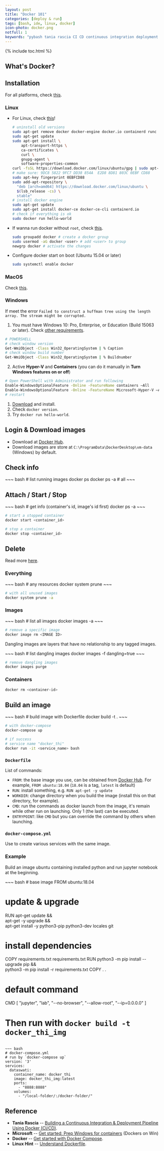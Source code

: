 ```yaml
---
layout: post
title: "Docker 101"
categories: [deploy & run]
tags: [bash, ide, linux, docker]
icon-photo: docker.png
notfull: 1
keywords: "pybash tania rascia CI CD continuous integration deployment pipeline docker idea how to use"
---
```


{% include toc.html %}

## What's Docker?

## Installation

For all platforms, check [this](https://docs.docker.com/get-docker/).

### Linux

- For Linux, check [this](https://docs.docker.com/engine/install/)!
  ``` bash
  # uninstall old versions
  sudo apt-get remove docker docker-engine docker.io containerd runc
  sudo apt-get update
  sudo apt-get install \
      apt-transport-https \
      ca-certificates \
      curl \
      gnupg-agent \
      software-properties-common
  curl -fsSL https://download.docker.com/linux/ubuntu/gpg | sudo apt-key add -
  # make sure: 9DC8 5822 9FC7 DD38 854A  E2D8 8D81 803C 0EBF CD88
  sudo apt-key fingerprint 0EBFCD88
  sudo add-apt-repository \
    "deb [arch=amd64] https://download.docker.com/linux/ubuntu \
    $(lsb_release -cs) \
    stable"
  # install docker engine
  sudo apt-get update
  sudo apt-get install docker-ce docker-ce-cli containerd.io
  # check if everything is ok
  sudo docker run hello-world
  ```
- If wanna run docker without `root`, check [this](https://docs.docker.com/engine/install/linux-postinstall/).
  ``` bash
  sudo groupadd docker # create a docker group
  sudo usermod -aG docker <user> # add <user> to group
  newgrp docker # activate the changes
  ```
- Configure docker start on boot (Ubuntu 15.04 or later)
  ``` bash
  sudo systemctl enable docker
  ```

### MacOS

Check [this](https://docs.docker.com/docker-for-mac/install/).

### Windows

If meet the error `Failed to construct a huffman tree using the length array. The stream might be corrupted.`

1. You must have Windows 10: Pro, Enterprise, or Education (Build 15063 or later). Check [other requirements](https://docs.docker.com/docker-for-windows/install/#what-to-know-before-you-install).
  ~~~ bash
# POWERSHELL
# check window version
Get-WmiObject -Class Win32_OperatingSystem | % Caption
# check window build number
Get-WmiObject -Class Win32_OperatingSystem | % Buildnumber
  ~~~
2. Active **Hyper-V** and **Containers** (you can do it manually in **Turn Windows features on or off**)
  ~~~ bash
# Open PowerShell with Administrator and run following
Enable-WindowsOptionalFeature -Online -FeatureName containers –All
Enable-WindowsOptionalFeature -Online -FeatureName Microsoft-Hyper-V –All
# restart
  ~~~
1. [Download](https://docs.docker.com/docker-for-windows/install/) and install.
2. Check `docker version`.
3. Try `docker run hello-world`.

## Login & Download images

- Download at [Docker Hub](https://hub.docker.com/). 
- Download images are store at `C:\ProgramData\DockerDesktop\vm-data` (Windows) by default.

## Check info

<div class="flex-50" markdown="1">
~~~ bash
# list running images
docker ps
docker ps -a # all
~~~
</div>

## Attach / Start / Stop

<div class="flex-50" markdown="1">
~~~ bash
# get info (container's id, image's id first)
docker ps -a
~~~

~~~ bash
# start a stopped container
docker start <container_id>
~~~

~~~ bash
# stop a container
docker stop <container_id>
~~~
</div>

## Delete

Read more [here](https://www.digitalocean.com/community/tutorials/how-to-remove-docker-images-containers-and-volumes).

### Everything
<div class="flex-50" markdown="1">
~~~ bash
# any resources
docker system prune
~~~

~~~ bash
# with all unused images
docker system prune -a
~~~
</div>

### Images

<div class="flex-50" markdown="1">
~~~ bash
# list all images
docker images -a 
~~~

~~~ bash
# remove a specific image
docker image rm <IMAGE ID>
~~~
</div>

Dangling images are layers that have no relationship to any tagged images.

<div class="flex-50" markdown="1">
~~~ bash
# list dangling images
docker images -f dangling=true
~~~

~~~ bash
# remove dangling images
docker images purge
~~~
</div>

### Containers

``` bash
docker rm <container-id>
```

## Build an image

<div class="flex-50" markdown="1">
~~~ bash
# build image with Dockerfile
docker build -t <docker_name> .
~~~

~~~ bash
# with docker-compose
docker-compose up
~~~

~~~ bash
# if success
# service name "docker_thi"
docker run -it <service_name> bash
~~~
</div>

### `Dockerfile`

List of commands:

- `FROM`: the base image you use, can be obtained from [Docker Hub](https://hub.docker.com/). For example, `FROM ubuntu:18.04` (`18.04` is a tag, `latest` is default)
- `RUN`: install something, e.g. `RUN apt-get -y update`
- `WORKDIR`: change directory when you build the image (install this on that directory, for example).
- `CMD`: run the commands as docker launch from the image, it's remain while other run on launching. Only 1 (the last) can be executed.
- `ENTRYPOINT`: like `CMD` but you can override the command by others when launching.

### `docker-compose.yml`

Use to create various services with the same image.

### Example

Build an image ubuntu containing installed python and run jupyter notebook at the beginning.

<div class="flex-50" markdown="1">
~~~ bash
# base image
FROM ubuntu:18.04

# update & upgrade
RUN apt-get update && \
    apt-get -y upgrade && \
    apt-get install -y python3-pip python3-dev locales git

# install dependencies
COPY requirements.txt requirements.txt
RUN python3 -m pip install --upgrade pip && \
    python3 -m pip install -r requirements.txt
COPY . .

# default command
CMD [ "jupyter", "lab", "--no-browser", "--allow-root", "--ip=0.0.0.0"  ]

# Then run with `docker build -t docker_thi_img`
~~~

~~~ bash
# docker-compose.yml
# run by `docker-compose up`
version: '3'
services:
  dataswati:
    container_name: docker_thi
    image: docker_thi_img:latest
    ports:
      - "8888:8888"
    volumes:
      - "/local-folder/:/docker-folder/"
~~~
</div>

## Reference

- **Tania Rascia** -- [Building a Continuous Integration & Deployment Pipeline Using Docker (CI/CD)](https://www.taniarascia.com/continuous-integration-pipeline-docker/).
- **Microsoft** -- [Get started: Prep Windows for containers](https://docs.microsoft.com/en-us/virtualization/windowscontainers/quick-start/set-up-environment?tabs=Windows-Server) (Dockers on Win)
- **Docker** -- [Get started with Docker Compose](https://docs.docker.com/compose/gettingstarted/).
- **Linux Hint** -- [Understand Dockerfile](https://linuxhint.com/understand_dockerfile/).
